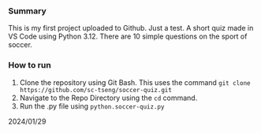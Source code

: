 ### Summary
This is my first project uploaded to Github. 
Just a test.
A short quiz made in VS Code using Python 3.12. There are 10 simple questions on the sport of soccer. 
### How to run
1. Clone the repository using Git Bash. This uses the command `git clone https://github.com/sc-tseng/soccer-quiz.git`
2. Navigate to the Repo Directory using the `cd` command.
3. Run the .py file using `python.soccer-quiz.py`
   
2024/01/29
